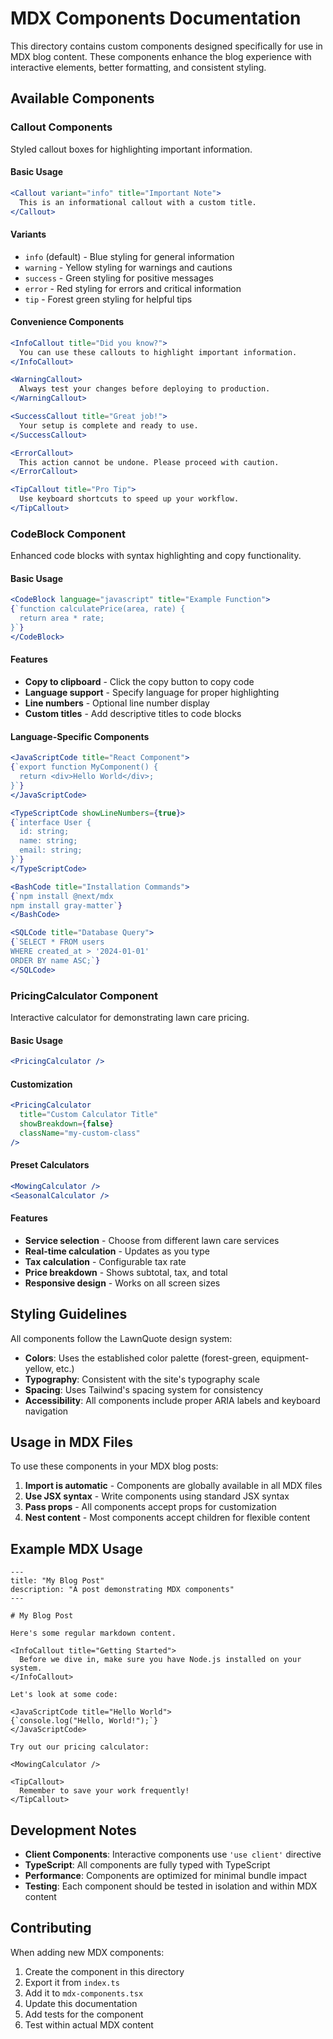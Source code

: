 # MDX Components Documentation

This directory contains custom components designed specifically for use in MDX blog content. These components enhance the blog experience with interactive elements, better formatting, and consistent styling.

## Available Components

### Callout Components

Styled callout boxes for highlighting important information.

#### Basic Usage

```jsx
<Callout variant="info" title="Important Note">
  This is an informational callout with a custom title.
</Callout>
```

#### Variants

- `info` (default) - Blue styling for general information
- `warning` - Yellow styling for warnings and cautions
- `success` - Green styling for positive messages
- `error` - Red styling for errors and critical information
- `tip` - Forest green styling for helpful tips

#### Convenience Components

```jsx
<InfoCallout title="Did you know?">
  You can use these callouts to highlight important information.
</InfoCallout>

<WarningCallout>
  Always test your changes before deploying to production.
</WarningCallout>

<SuccessCallout title="Great job!">
  Your setup is complete and ready to use.
</SuccessCallout>

<ErrorCallout>
  This action cannot be undone. Please proceed with caution.
</ErrorCallout>

<TipCallout title="Pro Tip">
  Use keyboard shortcuts to speed up your workflow.
</TipCallout>
```

### CodeBlock Component

Enhanced code blocks with syntax highlighting and copy functionality.

#### Basic Usage

```jsx
<CodeBlock language="javascript" title="Example Function">
{`function calculatePrice(area, rate) {
  return area * rate;
}`}
</CodeBlock>
```

#### Features

- **Copy to clipboard** - Click the copy button to copy code
- **Language support** - Specify language for proper highlighting
- **Line numbers** - Optional line number display
- **Custom titles** - Add descriptive titles to code blocks

#### Language-Specific Components

```jsx
<JavaScriptCode title="React Component">
{`export function MyComponent() {
  return <div>Hello World</div>;
}`}
</JavaScriptCode>

<TypeScriptCode showLineNumbers={true}>
{`interface User {
  id: string;
  name: string;
  email: string;
}`}
</TypeScriptCode>

<BashCode title="Installation Commands">
{`npm install @next/mdx
npm install gray-matter`}
</BashCode>

<SQLCode title="Database Query">
{`SELECT * FROM users 
WHERE created_at > '2024-01-01'
ORDER BY name ASC;`}
</SQLCode>
```

### PricingCalculator Component

Interactive calculator for demonstrating lawn care pricing.

#### Basic Usage

```jsx
<PricingCalculator />
```

#### Customization

```jsx
<PricingCalculator 
  title="Custom Calculator Title"
  showBreakdown={false}
  className="my-custom-class"
/>
```

#### Preset Calculators

```jsx
<MowingCalculator />
<SeasonalCalculator />
```

#### Features

- **Service selection** - Choose from different lawn care services
- **Real-time calculation** - Updates as you type
- **Tax calculation** - Configurable tax rate
- **Price breakdown** - Shows subtotal, tax, and total
- **Responsive design** - Works on all screen sizes

## Styling Guidelines

All components follow the LawnQuote design system:

- **Colors**: Uses the established color palette (forest-green, equipment-yellow, etc.)
- **Typography**: Consistent with the site's typography scale
- **Spacing**: Uses Tailwind's spacing system for consistency
- **Accessibility**: All components include proper ARIA labels and keyboard navigation

## Usage in MDX Files

To use these components in your MDX blog posts:

1. **Import is automatic** - Components are globally available in all MDX files
2. **Use JSX syntax** - Write components using standard JSX syntax
3. **Pass props** - All components accept props for customization
4. **Nest content** - Most components accept children for flexible content

## Example MDX Usage

```mdx
---
title: "My Blog Post"
description: "A post demonstrating MDX components"
---

# My Blog Post

Here's some regular markdown content.

<InfoCallout title="Getting Started">
  Before we dive in, make sure you have Node.js installed on your system.
</InfoCallout>

Let's look at some code:

<JavaScriptCode title="Hello World">
{`console.log("Hello, World!");`}
</JavaScriptCode>

Try out our pricing calculator:

<MowingCalculator />

<TipCallout>
  Remember to save your work frequently!
</TipCallout>
```

## Development Notes

- **Client Components**: Interactive components use `'use client'` directive
- **TypeScript**: All components are fully typed with TypeScript
- **Performance**: Components are optimized for minimal bundle impact
- **Testing**: Each component should be tested in isolation and within MDX content

## Contributing

When adding new MDX components:

1. Create the component in this directory
2. Export it from `index.ts`
3. Add it to `mdx-components.tsx`
4. Update this documentation
5. Add tests for the component
6. Test within actual MDX content
